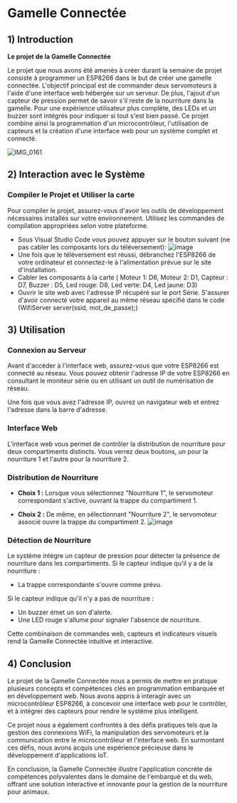 # Gamelle Connectée

## 1) Introduction

**Le projet de la Gamelle Connectée**

Le projet que nous avons été amenés à créer durant la semaine de projet consiste à programmer un ESP8266 dans le but de créer une gamelle connectée. L'objectif principal est de commander deux servomoteurs à l'aide d'une interface web hébergée sur un serveur. De plus, l'ajout d'un capteur de pression permet de savoir s'il reste de la nourriture dans la gamelle. Pour une expérience utilisateur plus complète, des LEDs et un buzzer sont intégrés pour indiquer si tout s'est bien passé. Ce projet combine ainsi la programmation d'un microcontrôleur, l'utilisation de capteurs et la création d'une interface web pour un système complet et connecté.

![IMG_0161](https://github.com/CedricChnfr/Cpp_INSA/assets/127315734/61f2fb2e-68f8-45f4-853b-7f3fc1a3ea7b)

## 2) Interaction avec le Système

### Compiler le Projet et Utiliser la carte

Pour compiler le projet, assurez-vous d'avoir les outils de développement nécessaires installés sur votre environnement. Utilisez les commandes de compilation appropriées selon votre plateforme. 

- Sous Visual Studio Code vous pouvez appuyer sur le bouton suivant (ne pas cabler les composants lors du téléversement):
![image](https://github.com/CedricChnfr/Cpp_INSA/assets/127315734/3ca05922-6d51-4d6a-b79f-74983703ea7c)
- Une fois que le téléversement est réussi, débranchez l'ESP8266 de votre ordinateur et connectez-le à l'alimentation prévue sur le site d'installation.
- Cabler les composants à la carte ( Moteur 1: D6, Moteur 2: D1, Capteur : D7, Buzzer : D5, Led rouge: D8, Led verte: D4, Led jaune: D3)
- Ouvrir le site web avec l'adresse IP récupéré sur le port Série. S'assurer d'avoir connecté votre appareil au même réseau spécifié dans le code (WifiServer server(ssid, mot_de_passe);)

## 3) Utilisation

### Connexion au Serveur

Avant d'accéder à l'interface web, assurez-vous que votre ESP8266 est connecté au réseau. Vous pouvez obtenir l'adresse IP de votre ESP8266 en consultant le moniteur série ou en utilisant un outil de numérisation de réseau.

Une fois que vous avez l'adresse IP, ouvrez un navigateur web et entrez l'adresse dans la barre d'adresse.

### Interface Web

L'interface web vous permet de contrôler la distribution de nourriture pour deux compartiments distincts. Vous verrez deux boutons, un pour la nourriture 1 et l'autre pour la nourriture 2.

### Distribution de Nourriture

- **Choix 1 :** Lorsque vous sélectionnez "Nourriture 1", le servomoteur correspondant s'active, ouvrant la trappe du compartiment 1.

- **Choix 2 :** De même, en sélectionnant "Nourriture 2", le servomoteur associé ouvre la trappe du compartiment 2.
  ![image](https://github.com/CedricChnfr/Cpp_INSA/assets/127315734/8f31c5a8-85a4-4a0b-a9f6-69f54c26ebe8?raw=true)

### Détection de Nourriture

Le système intègre un capteur de pression pour détecter la présence de nourriture dans les compartiments. Si le capteur indique qu'il y a de la nourriture :

- La trappe correspondante s'ouvre comme prévu.
  
Si le capteur indique qu'il n'y a pas de nourriture :

- Un buzzer émet un son d'alerte.
- Une LED rouge s'allume pour signaler l'absence de nourriture.

Cette combinaison de commandes web, capteurs et indicateurs visuels rend la Gamelle Connectée intuitive et interactive.

## 4) Conclusion

Le projet de la Gamelle Connectée nous a permis de mettre en pratique plusieurs concepts et compétences clés en programmation embarquée et en développement web. Nous avons appris à interagir avec un microcontrôleur ESP8266, à concevoir une interface web pour le contrôler, et à intégrer des capteurs pour rendre le système plus intelligent.

Ce projet nous a également confrontés à des défis pratiques tels que la gestion des connexions WiFi, la manipulation des servomoteurs et la communication entre le microcontrôleur et l'interface web. En surmontant ces défis, nous avons acquis une expérience précieuse dans le développement d'applications IoT.

En conclusion, la Gamelle Connectée illustre l'application concrète de compétences polyvalentes dans le domaine de l'embarqué et du web, offrant une solution interactive et innovante pour la gestion de la nourriture pour animaux.
